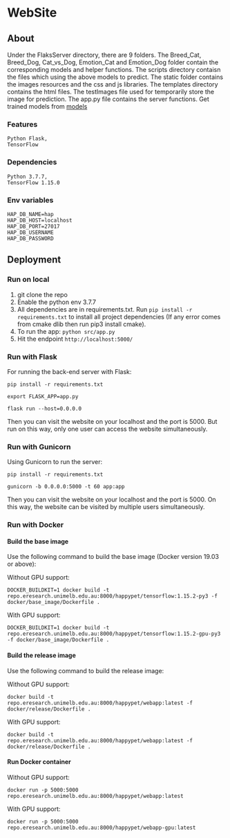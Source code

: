 # WebSite

## About

Under the FlaksServer directory, there are 9 folders. The Breed_Cat, Breed_Dog, Cat_vs_Dog, Emotion_Cat and Emotion_Dog folder  contain the corresponding models and helper functions. The scripts directory contaisn the files which using the above models to predict. The static folder contains the images resources and the css and js libraries. The templates directory contains the html files. The testImages file used for temporarily store the image for prediction. The app.py file contains the server functions. Get trained models from [models](https://drive.google.com/drive/folders/19c2oPX0XAdVnRjaE3_o9EvLeQ4EyRzII?usp=sharing)

### Features

    Python Flask,
    TensorFlow

### Dependencies

    Python 3.7.7,
    TensorFlow 1.15.0

### Env variables

    HAP_DB_NAME=hap
    HAP_DB_HOST=localhost
    HAP_DB_PORT=27017
    HAP_DB_USERNAME
    HAP_DB_PASSWORD


## Deployment

### Run on local

1. git clone the repo
2. Enable the python env 3.7.7
3. All dependencies are in requirements.txt. Run `pip install -r requirements.txt` to install all project dependencies (If any error comes from cmake dlib then run pip3 install cmake).
4. To run the app: `python src/app.py`
5. Hit the endpoint `http://localhost:5000/`

### Run with Flask

For running the back-end server with Flask:

`pip install -r requirements.txt`

`export FLASK_APP=app.py`

`flask run --host=0.0.0.0`

Then you can visit the website on your localhost and the port is 5000. But run on this way, only one user can access the website simultaneously.

### Run with Gunicorn

Using Gunicorn to run the server:

`pip install -r requirements.txt`

`gunicorn -b 0.0.0.0:5000 -t 60 app:app`

Then you can visit the website on your localhost and the port is 5000. On this way, the website can be visited by multiple users simultaneously.

### Run with Docker

#### Build the base image

Use the following command to build the base image (Docker version 19.03 or above):

Without GPU support:

`DOCKER_BUILDKIT=1 docker build -t repo.eresearch.unimelb.edu.au:8000/happypet/tensorflow:1.15.2-py3 -f docker/base_image/Dockerfile .`

With GPU support:

`DOCKER_BUILDKIT=1 docker build -t repo.eresearch.unimelb.edu.au:8000/happypet/tensorflow:1.15.2-gpu-py3 -f docker/base_image/Dockerfile .`

#### Build the release image

Use the following command to build the release image:

Without GPU support:

`docker build -t repo.eresearch.unimelb.edu.au:8000/happypet/webapp:latest -f docker/release/Dockerfile .`

With GPU support:

`docker build -t repo.eresearch.unimelb.edu.au:8000/happypet/webapp:latest -f docker/release/Dockerfile .`

#### Run Docker container

Without GPU support:

`docker run -p 5000:5000 repo.eresearch.unimelb.edu.au:8000/happypet/webapp:latest`

With GPU support:

`docker run -p 5000:5000 repo.eresearch.unimelb.edu.au:8000/happypet/webapp-gpu:latest`

